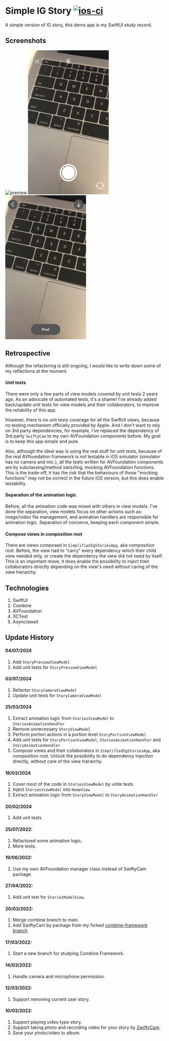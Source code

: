 # Simple IG Story [![ios-ci](https://github.com/tzc1234/SimplifiedIgStories/actions/workflows/ios-ci.yaml/badge.svg?branch=main)](https://github.com/tzc1234/SimplifiedIgStories/actions/workflows/ios-ci.yaml)
A simple version of IG story, this demo app is my SwiftUI study record.

## Screenshots
<img src="https://github.com/tzc1234/SimplifiedIgStories/blob/main/Screenshots/preview.gif" alt="preview" width="256" height="455"/> <img src="https://github.com/tzc1234/SimplifiedIgStories/blob/main/Screenshots/preview2.jpg" alt="preview2" width="256" height="455"/> <img src="https://github.com/tzc1234/SimplifiedIgStories/blob/main/Screenshots/preview3.jpg" alt="preview3" width="256" height="455"/>

## Retrospective
Although the refactoring is still ongoing, I would like to write down some of my reflections at the moment.

#### Unit tests
There were only a few parts of view models covered by unit tests 2 years ago. As an advocate of automated tests, it's a shame! I've already added back/update unit tests for view models and their collaborators, to improve the reliability of this app.

However, there is no unit tests coverage for all the SwiftUI views, because no testing mechanism officially provided by Apple. And I don't want to rely on 3rd party dependencies, for example, I've replaced the dependency of 3rd party `SwiftyCam` to my own AVFoundation components before. My goal is to keep this app simple and pure.

Also, although the ideal way is using the real stuff for unit tests, because of the real AVfoundation framework is not testable in iOS simulator (simulator has no camera and mic.), all the tests written for AVFoundation components are by subclassing/method swizzling, mocking AVFoundation functions. This is the trade-off, it has the risk that the behaviours of those "mocking functions" may not be correct in the future iOS version, but this does enable testability.

#### Separation of the animation logic
Before, all the animation code was mixed with others in view models. I've done the separation, view models focus on other actions such as: image/video file management, and animation handlers are responsible for animation logic. Separation of concerns, keeping each component simple.

#### Compose views in composition root
There are views composed in `SimplifiedIgStoriesApp`, aka composition root. Before, the view had to "carry" every dependency which their child view needed only, or create the dependency the view did not need by itself.
This is an important move, it does enable the possibility to inject their collaborators directly depending on the view's need without caring of the view hierarchy.

## Technologies
1. SwiftUI
2. Combine
3. AVFoundation
4. XCTest
5. Async/await

## Update History
#### 04/07/2024
1. Add `StoryPreviewViewModel`
2. Add unit tests for `StoryPreviewViewModel`

#### 03/07/2024
1. Refactor `StoryCameraViewModel`
2. Update unit tests for `StoryCameraViewModel`

#### 25/03/2024
1. Extract animation logic from `StoriesViewModel` to `StoriesAnimationHandler`
2. Remove unnecessary `StoryViewModel`
3. Perform portion actions in a portion level `StoryPortionViewModel`
4. Add unit tests for `StoryPortionViewModel`, `StoriesAnimationHandler` and `StoryAnimationHandler`
5. Compose views and their collaborators in `SimplifiedIgStoriesApp`, aka composition root. Unlock the possibility to do dependency injection directly, without care of the view hierarchy.

#### 18/03/2024
1. Cover most of the code in `StoriesViewModel` by unite tests
2. Inject `StoriesViewModel` into `HomeView`
3. Extract animation logic from `StoryViewModel` to `StoryAnimationHandler`

#### 20/02/2024
1. Add unit tests

#### 25/07/2022:
1. Refactored some animation logic.
2. More tests.

#### 19/06/2022:
1. Use my own AVFoundation manager class instead of SwiftyCam package.

#### 27/04/2022:
1. Add unit test for `StoriesModelView`.

#### 20/03/2022:
1. Merge combine branch to main.
2. Add SwiftyCam by package from my forked [combine-framework branch](https://github.com/tzc1234/SwiftyCam/tree/combine-framework).

#### 17/03/2022:
1. Start a new branch for studying Combine Framework.

#### 14/03/2022:
1. Handle camera and microphone permission.

#### 12/03/2022:
1. Support removing current user story.

#### 10/03/2022:
1. Support playing video type story.
2. Support taking photo and recording video for your story by [SwiftyCam](https://github.com/Awalz/SwiftyCam).
3. Save your photo/video to album.